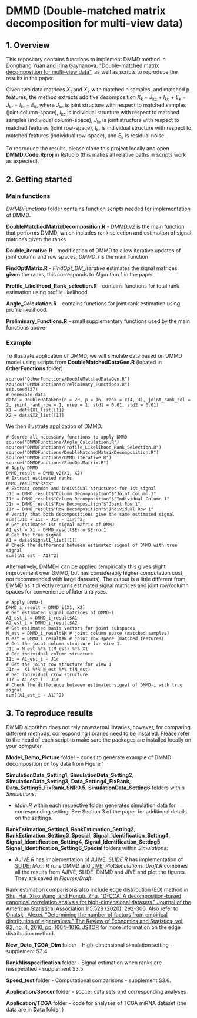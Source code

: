 # DMMD (Double-matched matrix decomposition for multi-view data)

## 1. Overview
This repository contains functions to implement DMMD method in [Dongbang Yuan and Irina Gaynanova. "Double-matched matrix decomposition for multi-view data"](https://www.tandfonline.com/doi/abs/10.1080/10618600.2022.2067860), as well as scripts to reproduce the results in the paper. 

Given two data matrices *X*<sub>1</sub> and *X*<sub>2</sub> with matched n samples, and matched p features, the method extracts additive decomposition
*X*<sub>k</sub> = *J*<sub>kc</sub> + *I*<sub>kc</sub> + *E*<sub>k</sub> = *J*<sub>kr</sub> + *I*<sub>kr</sub> + *E*<sub>k</sub>, where *J*<sub>kc</sub> is joint structure with respect to matched samples (joint column-space), *I*<sub>kc</sub> is individual structure with respect to matched samples (individual column-space), *J*<sub>kr</sub> is joint structure with respect to matched features (joint row-space), *I*<sub>kr</sub> is individual structure with respect to matched features (individual row-space), and *E*<sub>k</sub> is residual noise.

To reproduce the results, please clone this project locally and open **DMMD_Code.Rproj** in Rstudio (this makes all relative paths in scripts work as expected).

## 2. Getting started
### Main functions
*DMMDFunctions* folder contains function scripts needed for implementation of DMMD. 

**DoubleMatchedMatrixDecomposition.R** - *DMMD_v2* is the main function that performs DMMD, which includes rank selection and estimation of signal matrices given the ranks

**Double_iterative.R** - modification of DMMD to allow iterative updates of joint column and row spaces, *DMMD_i* is the main function

**FindOptMatrix.R** - *FindOpt_DM_Iterative* estimates the signal matrices **given** the ranks, this corresponds to Algorithm 1 in the paper

**Profile_Likelihood_Rank_selection.R** - contains functions for total rank estimation using profile likelihood

**Angle_Calculation.R** - contains functions for joint rank estimation using profile likelihood.

**Preliminary_Functions.R** - small supplementary functions used by the main functions above <!--. *Fnorm* function calculates Frobenius norm of a matrix. *Matscale* function does center and scale for a matrix, either row-wise or column-wise. *DoubleStandardize* function double standardizes a matrix, which makes mean 0 and variance 1 for all the rows and columns. *projection* calculates the projection matrix for a specified matrix. *GenOrthoMatrix* generates pseudo-random orthogonal matrix. *svd_recover* does rank-r svd approximation of a specified matrix.-->


### Example
To illustrate application of DMMD, we will simulate data based on DMMD model using scripts from **DoubleMatchedDataGen.R** (located in **OtherFunctions** folder)

```{r}
source("OtherFunctions/DoubleMatchedDataGen.R")
source("DMMDFunctions/Preliminary_Functions.R")
set.seed(37)
# Generate data
data = DoubleDataGen3(n = 20, p = 16, rank = c(4, 3), joint_rank_col = 2, joint_rank_row = 1, nrep = 1, std1 = 0.01, std2 = 0.01)
X1 = data$X1_list[[1]]
X2 = data$X2_list[[1]]
```

We then illustrate application of DMMD.
```{r}
# Source all necessary functions to apply DMMD
source("DMMDFunctions/Angle_Calculation.R")
source("DMMDFunctions/Profile_Likelihood_Rank_Selection.R")
source("DMMDFunctions/DoubleMatchedMatrixDecomposition.R")
source("DMMDFunctions/DMMD_iterative.R")
source("DMMDFunctions/FindOptMatrix.R")
# Apply DMMD
DMMD_result = DMMD_v2(X1, X2)
# Extract estimated ranks
DMMD_result$"Rank"
# Extract common and individual structures for 1st signal
J1c = DMMD_result$"Column Decomposition"$"Joint Column 1"
I1c = DMMD_result$"Column Decomposition"$"Individual Column 1"
J1r = DMMD_result$"Row Decomposition"$"Joint Row 1"
I1r = DMMD_result$"Row Decomposition"$"Individual Row 1"
# Verify that both decompositions give the same estimated signal
sum((J1c + I1c - J1r - I1r)^2)
# Get estimated 1st signal matrix of DMMD
A1_est = X1 - DMMD_result$Error$Error1
# Get the true signal
A1 = data$Signal1_list[[1]]
# Check the difference between estimated signal of DMMD with true signal 
sum((A1_est - A1)^2)
```
Alternatively, DMMD-i can be applied (empirically this gives slight improvement over DMMD, but has considerably higher computation cost, not recommended with large datasets). The output is a little different from DMMD as it directly returns estimated signal matrices and joint row/column spaces for convenience of later analyses.
```{r}
# Apply DMMD-i
DMMD_i_result = DMMD_i(X1, X2)
# Get estimated signal matrices of DMMD-i
A1_est_i = DMMD_i_result$A1
A2_est_i = DMMD_i_result$A2
# Get estimated basis vectors for joint subspaces
M_est = DMMD_i_result$M # joint column space (matched samples)
N_est = DMMD_i_result$N # joint row space (matched features)
# Get the joint column structure for view 1. 
J1c = M_est %*% t(M_est) %*% X1
# Get individual column structure
I1c = A1_est_i - J1c
# Get the joint row structure for view 1
J1r =  X1 %*% N_est %*% t(N_est) 
# Get individual crow structure
I1r = A1_est_i - J1r
# Check the difference between estimated signal of DMMD-i with true signal
sum((A1_est_i - A1)^2)
```

## 3. To reproduce results
DMMD algorithm does not rely on external libraries, however, for comparing different methods, corresponding libraries need to be installed. Please refer to the head of each script to make sure the packages are installed locally on your computer.

**Model_Demo_Picture** folder  - codes to generate example of DMMD decomposition on toy data from Figure 1 

**SimulationData_Setting1**, **SimulationData_Setting2**, **SimulationData_Setting3**, **Data_Setting4_FixRank**, **Data_Setting5_FixRank_SNR0.5**, **SimulationData_Setting6** folders within *Simulations*:

  - *Main.R* within each respective folder generates simulation data for corresponding setting. See Section 3 of the paper for additional details on the settings.

**RankEstimation_Setting1**, **RankEstimation_Setting2**, **RankEstimation_Setting3_Special**, **Signal_Identification_Setting4**, **Signal_Identification_Setting4**, **Signal_Identification_Setting5**, **Signal_Identification_Setting6_Special** folders within *Simulations*:

- *AJIVE.R* has implementation of [AJIVE](https://arxiv.org/pdf/1704.02060.pdf),  *SLIDE.R* has implementation of [SLIDE](https://doi.org/10.1111/biom.13108); *Main.R* runs DMMD and [JIVE](https://doi.org/10.1214/12-AOAS597), *PlotSimulations_Draft.R* combines all the results from AJIVE, SLIDE, DMMD and JIVE and plot the figures. They are saved in *Figures/Draft*.

Rank estimation comparisons also include edge distribution (ED) method in [Shu, Hai, Xiao Wang, and Hongtu Zhu. "D-CCA: A decomposition-based canonical correlation analysis for high-dimensional datasets." Journal of the American Statistical Association 115.529 (2020): 292-306](https://amstat.tandfonline.com/doi/full/10.1080/01621459.2018.1543599?casa_token=HA13MS9KztkAAAAA%3A1Q_j0Z1DWQ-32p83DDooAf1SxI318fE5HglIgRj1YyNpZY_Kv6BJ-0RTkIajA3t6vIA_QHmhuw). Also refer to [Onatski, Alexei. “Determining the number of factors from empirical distribution of eigenvalues.” The Review of Economics and Statistics, vol. 92, no. 4, 2010, pp. 1004–1016. JSTOR](https://www.jstor.org/stable/40985808?seq=1#metadata_info_tab_contents) for more information on the edge distribution method.

**New_Data_TCGA_Dim** folder  - High-dimensional simulation setting - supplement S3.4

**RankMisspecification** folder  - Signal estimation when ranks are misspecified - supplement S3.5

**Speed_test** folder - Computational comparisons -  supplement S3.6.

**Application/Soccer** folder - soccer data sets and corresponding analyses

**Application/TCGA** folder  - code for analyses of TCGA miRNA dataset (the data are in **Data** folder )

<!--References
-------
[Feng, Qing, et al. "Angle-based joint and individual variation explained." Journal of multivariate analysis 166 (2018): 241-265.](https://arxiv.org/pdf/1704.02060.pdf).

[Lock, Eric F., et al. "Joint and individual variation explained (JIVE) for integrated analysis of multiple data types." The annals of applied statistics 7.1 (2013): 523.](https://arxiv.org/pdf/1102.4110.pdf).

[Zhu, Mu, and Ali Ghodsi. "Automatic dimensionality selection from the scree plot via the use of profile likelihood." Computational Statistics & Data Analysis 51.2 (2006): 918-930.](http://citeseerx.ist.psu.edu/viewdoc/download?doi=10.1.1.90.3768&rep=rep1&type=pdf).

[Shu, Hai, Xiao Wang, and Hongtu Zhu. "D-CCA: A decomposition-based canonical correlation analysis for high-dimensional datasets." Journal of the American Statistical Association 115.529 (2020): 292-306.](https://amstat.tandfonline.com/doi/full/10.1080/01621459.2018.1543599?casa_token=HA13MS9KztkAAAAA%3A1Q_j0Z1DWQ-32p83DDooAf1SxI318fE5HglIgRj1YyNpZY_Kv6BJ-0RTkIajA3t6vIA_QHmhuw).

[Onatski, Alexei. “Determining the number of factors from empirical distribution of eigenvalues.” The Review of Economics and Statistics, vol. 92, no. 4, 2010, pp. 1004–1016. JSTOR](https://www.jstor.org/stable/40985808?seq=1#metadata_info_tab_contents).
-->
